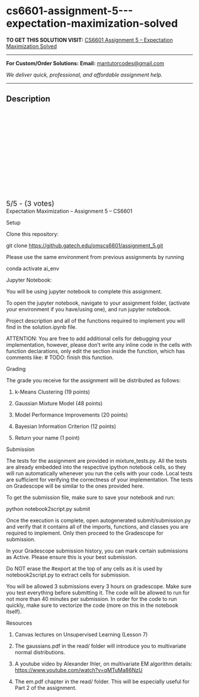 # cs6601-assignment-5---expectation-maximization-solved
**TO GET THIS SOLUTION VISIT:** [CS6601 Assignment 5 – Expectation Maximization Solved](https://mantutor.com/product/cs6601-assignment-5-expectation-maximization-solved/)


---

**For Custom/Order Solutions:** **Email:** mantutorcodes@gmail.com  

*We deliver quick, professional, and affordable assignment help.*

---

<h2>Description</h2>



<div class="kk-star-ratings kksr-auto kksr-align-center kksr-valign-top" data-payload="{&quot;align&quot;:&quot;center&quot;,&quot;id&quot;:&quot;112762&quot;,&quot;slug&quot;:&quot;default&quot;,&quot;valign&quot;:&quot;top&quot;,&quot;ignore&quot;:&quot;&quot;,&quot;reference&quot;:&quot;auto&quot;,&quot;class&quot;:&quot;&quot;,&quot;count&quot;:&quot;3&quot;,&quot;legendonly&quot;:&quot;&quot;,&quot;readonly&quot;:&quot;&quot;,&quot;score&quot;:&quot;5&quot;,&quot;starsonly&quot;:&quot;&quot;,&quot;best&quot;:&quot;5&quot;,&quot;gap&quot;:&quot;4&quot;,&quot;greet&quot;:&quot;Rate this product&quot;,&quot;legend&quot;:&quot;5\/5 - (3 votes)&quot;,&quot;size&quot;:&quot;24&quot;,&quot;title&quot;:&quot;CS6601 Assignment 5 - Expectation Maximization Solved&quot;,&quot;width&quot;:&quot;138&quot;,&quot;_legend&quot;:&quot;{score}\/{best} - ({count} {votes})&quot;,&quot;font_factor&quot;:&quot;1.25&quot;}">

<div class="kksr-stars">

<div class="kksr-stars-inactive">
            <div class="kksr-star" data-star="1" style="padding-right: 4px">


<div class="kksr-icon" style="width: 24px; height: 24px;"></div>
        </div>
            <div class="kksr-star" data-star="2" style="padding-right: 4px">


<div class="kksr-icon" style="width: 24px; height: 24px;"></div>
        </div>
            <div class="kksr-star" data-star="3" style="padding-right: 4px">


<div class="kksr-icon" style="width: 24px; height: 24px;"></div>
        </div>
            <div class="kksr-star" data-star="4" style="padding-right: 4px">


<div class="kksr-icon" style="width: 24px; height: 24px;"></div>
        </div>
            <div class="kksr-star" data-star="5" style="padding-right: 4px">


<div class="kksr-icon" style="width: 24px; height: 24px;"></div>
        </div>
    </div>

<div class="kksr-stars-active" style="width: 138px;">
            <div class="kksr-star" style="padding-right: 4px">


<div class="kksr-icon" style="width: 24px; height: 24px;"></div>
        </div>
            <div class="kksr-star" style="padding-right: 4px">


<div class="kksr-icon" style="width: 24px; height: 24px;"></div>
        </div>
            <div class="kksr-star" style="padding-right: 4px">


<div class="kksr-icon" style="width: 24px; height: 24px;"></div>
        </div>
            <div class="kksr-star" style="padding-right: 4px">


<div class="kksr-icon" style="width: 24px; height: 24px;"></div>
        </div>
            <div class="kksr-star" style="padding-right: 4px">


<div class="kksr-icon" style="width: 24px; height: 24px;"></div>
        </div>
    </div>
</div>


<div class="kksr-legend" style="font-size: 19.2px;">
            5/5 - (3 votes)    </div>
    </div>
Expectation Maximization – Assignment 5 – CS6601

Setup

Clone this repository:

git clone https://github.gatech.edu/omscs6601/assignment_5.git

Please use the same environment from previous assignments by running

conda activate ai_env

Jupyter Notebook:

You will be using jupyter notebook to complete this assignment.

To open the jupyter notebook, navigate to your assignment folder, (activate your environment if you have/using one), and run jupyter notebook.

Project description and all of the functions required to implement you will find in the solution.ipynb file.

ATTENTION: You are free to add additional cells for debugging your implementation, however, please don’t write any inline code in the cells with function declarations, only edit the section inside the function, which has comments like: # TODO: finish this function.

Grading

The grade you receive for the assignment will be distributed as follows:

1. k-Means Clustering (19 points)

2. Gaussian Mixture Model (48 points)

3. Model Performance Improvements (20 points)

4. Bayesian Information Criterion (12 points)

5. Return your name (1 point)

Submission

The tests for the assignment are provided in mixture_tests.py. All the tests are already embedded into the respective ipython notebook cells, so they will run automatically whenever you run the cells with your code. Local tests are sufficient for verifying the correctness of your implementation. The tests on Gradescope will be similar to the ones provided here.

To get the submission file, make sure to save your notebook and run:

python notebook2script.py submit

Once the execution is complete, open autogenerated submit/submission.py and verify that it contains all of the imports, functions, and classes you are required to implement. Only then proceed to the Gradescope for submission.

In your Gradescope submission history, you can mark certain submissions as Active. Please ensure this is your best submission.

Do NOT erase the #export at the top of any cells as it is used by notebook2script.py to extract cells for submission.

You will be allowed 3 submissions every 3 hours on gradescope. Make sure you test everything before submitting it. The code will be allowed to run for not more than 40 minutes per submission. In order for the code to run quickly, make sure to vectorize the code (more on this in the notebook itself).

Resources

1. Canvas lectures on Unsupervised Learning (Lesson 7)

2. The gaussians.pdf in the read/ folder will introduce you to multivariate normal distributions.

3. A youtube video by Alexander Ihler, on multivariate EM algorithm details: https://www.youtube.com/watch?v=qMTuMa86NzU

4. The em.pdf chapter in the read/ folder. This will be especially useful for Part 2 of the assignment.
